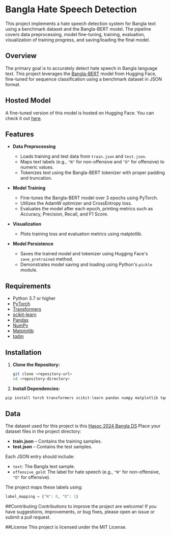 # Bangla Hate Speech Detection

This project implements a hate speech detection system for Bangla text using a benchmark dataset and the Bangla-BERT model. The pipeline covers data preprocessing, model fine-tuning, training, evaluation, visualization of training progress, and saving/loading the final model.

## Overview

The primary goal is to accurately detect hate speech in Bangla language text. This project leverages the [Bangla-BERT](https://huggingface.co/sagorsarker/bangla-bert-base) model from Hugging Face, fine-tuned for sequence classification using a benchmark dataset in JSON format.

## Hosted Model

A fine-tuned version of this model is hosted on Hugging Face. You can check it out [here]([https://huggingface.co/your-hf-model](https://huggingface.co/spaces/Kxngh/hatespeechBangla)).  


## Features

- **Data Preprocessing**
  - Loads training and test data from `train.json` and `test.json`.
  - Maps text labels (e.g., `"N"` for non-offensive and `"O"` for offensive) to numeric values.
  - Tokenizes text using the Bangla-BERT tokenizer with proper padding and truncation.

- **Model Training**
  - Fine-tunes the Bangla-BERT model over 3 epochs using PyTorch.
  - Utilizes the AdamW optimizer and CrossEntropy loss.
  - Evaluates the model after each epoch, printing metrics such as Accuracy, Precision, Recall, and F1 Score.

- **Visualization**
  - Plots training loss and evaluation metrics using matplotlib.

- **Model Persistence**
  - Saves the trained model and tokenizer using Hugging Face's `save_pretrained` method.
  - Demonstrates model saving and loading using Python's `pickle` module.

## Requirements

- Python 3.7 or higher
- [PyTorch](https://pytorch.org/)
- [Transformers](https://huggingface.co/transformers/)
- [scikit-learn](https://scikit-learn.org/)
- [Pandas](https://pandas.pydata.org/)
- [NumPy](https://numpy.org/)
- [Matplotlib](https://matplotlib.org/)
- [tqdm](https://github.com/tqdm/tqdm)

## Installation

1. **Clone the Repository:**
   ```bash
   git clone <repository-url>
   cd <repository-directory>
   ```
2. **Install Dependencies:**
  ```bash
pip install torch transformers scikit-learn pandas numpy matplotlib tqdm
  ```

## Data
The dataset used for this project is this [Hasoc 2024 Bangla DS](https://hasocfire.github.io/hasoc/2024/dataset.html)
Place your dataset files in the project directory:

- **train.json** – Contains the training samples.
- **test.json** – Contains the test samples.

Each JSON entry should include:

- `text`: The Bangla text sample.
- `offensive_gold`: The label for hate speech (e.g., `"N"` for non-offensive, `"O"` for offensive).

The project maps these labels using:

```python
label_mapping = {"N": 0, "O": 1}
```

##Contributing
Contributions to improve the project are welcome! If you have suggestions, improvements, or bug fixes, please open an issue or submit a pull request.

##License
This project is licensed under the MIT License.
